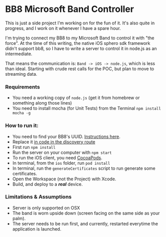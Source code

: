 # BB8 Microsoft Band Controller

This is just a side project I'm working on for the fun of it. It's also quite in progress, and I work on it whenever I have a spare hour.

I'm trying to connect my BB8 to my Microsoft Band to control it with "the force".
At the time of this writing, the native iOS sphero sdk framework didn't support bb8, so I have to write a server to control it in node.js as an intermediate.

That means the communication is: ```Band -> iOS -> node.js```, which is less than ideal. Starting with crude rest calls for the POC, but plan to move to streaming data.

### Requirements
- You need a working copy of ```node.js``` (get it from homebrew or something along those lines)
- You need to install mocha (for Unit Tests) from the Terminal ```npm install mocha -g```

### How to run it:
- You need to find your BB8's UUID. [Instructions here](https://www.npmjs.com/package/sphero#connecting-to-bb-8ollie).
- Replace it [in code in the discovery route](/server/app/routes/droid.js)
- First run ```npm install```
- Run the server on your computer with ```npm start```
- To run the iOS client, you need [CocoaPods](https://cocoapods.org/).
- In terminal, from the ```ios``` folder, run ```pod install```
- In terminal, run the ```generateCertificates``` script to run generate some certificates.
- Open the Workspace (not the Project) with Xcode.
- Build, and deploy to a ***real*** device.

### Limitations & Assumptions
- Server is only supported on OSX
- The band is worn upside down (screen facing on the same side as your palm).
- The server needs to be run first, and currently, restarted everytime the application is launched.
